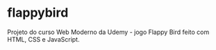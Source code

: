 # flappybird
Projeto do curso Web Moderno da Udemy - jogo Flappy Bird feito com HTML, CSS e JavaScript.
